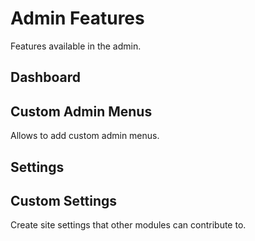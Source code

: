# Admin Features

Features available in the admin.

## Dashboard

## Custom Admin Menus

Allows to add custom admin menus.

## Settings

## Custom Settings

Create site settings that other modules can contribute to.
